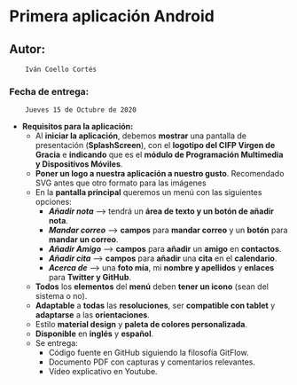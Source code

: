 # Primera aplicación Android

## Autor:
        Iván Coello Cortés

### Fecha de entrega:
        Jueves 15 de Octubre de 2020
        
- **Requisitos para la aplicación:**
    - Al **iniciar la aplicación**, debemos **mostrar** una pantalla de presentación (**SplashScreen**), con el **logotipo del CIFP Virgen de Gracia** e **indicando** que es el **módulo de Programación Multimedia y Dispositivos Móviles**.
    - **Poner un logo a nuestra aplicación a nuestro gusto**. Recomendado SVG antes que otro formato para las imágenes
    - En la **pantalla principal** queremos un menú con las siguientes opciones:
        - ***Añadir nota*** --> tendrá un **área de texto y un botón de añadir nota**.
        - ***Mandar correo*** --> **campos** para **mandar correo** y un **botón** para **mandar un correo**.
        - ***Añadir Amigo*** --> **campos** para **añadir** un **amigo** en **contactos**.
        - ***Añadir cita*** --> **campos** para **añadir** una **cita** en el **calendario**.
        - ***Acerca de*** --> una **foto mía**, mi **nombre y apellidos** y **enlaces** para **Twitter y GitHub**.
    - **Todos** los **elementos** del **menú** deben **tener un icono** (sean del sistema o no).
    - **Adaptable** a **todas** las **resoluciones**, ser **compatible con tablet** y **adaptarse** a las **orientaciones**.
    - Estilo **material design** y **paleta de colores personalizada**.
    - **Disponible** en **inglés** y **español**.
    - Se entrega:
        - Código fuente en GitHub siguiendo la filosofía GitFlow.
        - Documento PDF con capturas y comentarios relevantes.
        - Vídeo explicativo en Youtube.
